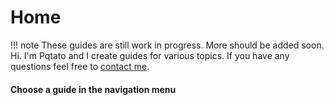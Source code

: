 # Home
!!! note
    These guides are still work in progress. More should be added soon.
Hi. I'm Pqtato and I create guides for various topics. If you have any questions feel free to [contact me](//pqtato.pw/contactme).
#### Choose a guide in the navigation menu
